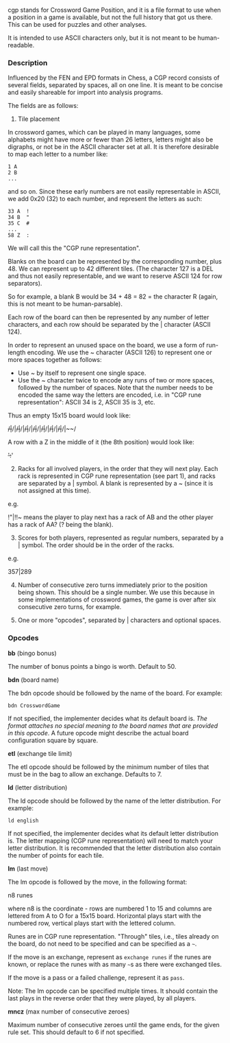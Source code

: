 cgp stands for Crossword Game Position, and it is a file format to use when a position in a game is available, but not the full history that got us there. This can be used for puzzles and other analyses.

It is intended to use ASCII characters only, but it is not meant to be human-readable.

### Description
Influenced by the FEN and EPD formats in Chess, a CGP record consists of several fields, separated by spaces, all on one line. It is meant to be concise and easily shareable for import into analysis programs.

The fields are as follows:

1. Tile placement

In crossword games, which can be played in many languages, some alphabets might have more or fewer than 26 letters, letters might also be digraphs, or not be in the ASCII character set at all. It is therefore desirable to map each letter to a number like:

```
1 A
2 B
...
```

and so on. Since these early numbers are not easily representable in ASCII, we add 0x20 (32) to each number, and represent the letters as such:

```
33 A  !
34 B  "
35 C  #
...
58 Z  :
```

We will call this the "CGP rune representation".

Blanks on the board can be represented by the corresponding number, plus 48. 
We can represent up to 42 different tiles. (The character 127 is a DEL and thus not easily representable, and we want to reserve ASCII 124 for row separators).

So for example, a blank B would be 34 + 48 = 82 = the character R 
(again, this is not meant to be human-parsable).

Each row of the board can then be represented by any number of letter characters, and each row should be separated by the | character (ASCII 124).

In order to represent an unused space on the board, we use a form of run-length encoding. We use the ~ character (ASCII 126) to represent one or more spaces together as follows:

- Use ~ by itself to represent one single space.
- Use the ~ character twice to encode any runs of two or more spaces, followed by the number of spaces. Note that the number needs to be encoded the same way the letters are encoded, i.e. in "CGP rune representation": ASCII 34 is 2, ASCII 35 is 3, etc.

Thus an empty 15x15 board would look like:

~~/|~~/|~~/|~~/|~~/|~~/|~~/|~~/|~~/|~~/|~~/|~~/|~~/|~~/|~~/

A row with a Z in the middle of it (the 8th position) would look like:

~~':~~'

2. Racks for all involved players, in the order that they will next play. Each rack is represented in CGP rune representation (see part 1), and racks are separated by a | symbol. A blank is represented by a ~ (since it is not assigned at this time).

e.g.

!"|!!~  means the player to play next has a rack of AB and the other player has a rack of AA? (? being the blank).

3. Scores for both players, represented as regular numbers, separated by a | symbol. The order should be in the order of the racks.

e.g.

357|289

4. Number of consecutive zero turns immediately prior to the position being shown. This should be a single number. We use this because in some implementations of crossword games, the game is over after six consecutive zero turns, for example.

5. One or more "opcodes", separated by | characters and optional spaces. 

### Opcodes

**bb** (bingo bonus)

The number of bonus points a bingo is worth. Default to 50.

**bdn** (board name)

The bdn opcode should be followed by the name of the board. For example:

`bdn CrosswordGame`

If not specified, the implementer decides what its default board is. *The format attaches no special meaning to the board names that are provided in this opcode*. A future opcode might describe the actual board configuration square by square.

**etl** (exchange tile limit)

The etl opcode should be followed by the minimum number of tiles that must be in the bag to allow an exchange. Defaults to 7.

**ld** (letter distribution)

The ld opcode should be followed by the name of the letter distribution. For example:

`ld english`

If not specified, the implementer decides what its default letter distribution is. The letter mapping (CGP rune representation) will need to match your letter distribution. It is recommended that the letter distribution also contain the number of points for each tile.

**lm** (last move)

The lm opcode is followed by the move, in the following format:

n8 runes

where n8 is the coordinate - rows are numbered 1 to 15 and columns are lettered from A to O for a 15x15 board. Horizontal plays start with the numbered row, vertical plays start with the lettered column.

Runes are in CGP rune representation. "Through" tiles, i.e., tiles already on the board, do not need to be specified and can be specified as a `~`.

If the move is an exchange, represent as `exchange runes` if the runes are known, or replace the runes with as many `~`s as there were exchanged tiles.

If the move is a pass or a failed challenge, represent it as `pass`.

Note: The lm opcode can be specified multiple times. It should contain the last plays in the reverse order that they were played, by all players.

**mncz** (max number of consecutive zeroes)

Maximum number of consecutive zeroes until the game ends, for the given rule set. This should default to 6 if not specified.


